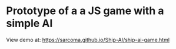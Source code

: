 # Prototype of a a JS game with a simple AI

View demo at:
https://sarcoma.github.io/Ship-AI/ship-ai-game.html
